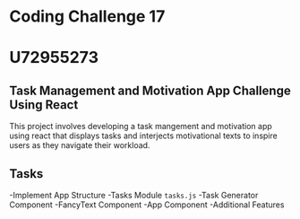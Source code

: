 # Coding Challenge 17

# U72955273

## Task Management and Motivation App Challenge Using React
This project involves developing a task mangement and motivation app using react that displays tasks and interjects motivational texts to inspire users as they navigate their workload.

## Tasks
-Implement App Structure
-Tasks Module `tasks.js`
-Task Generator Component
-FancyText Component
-App Component
-Additional Features
